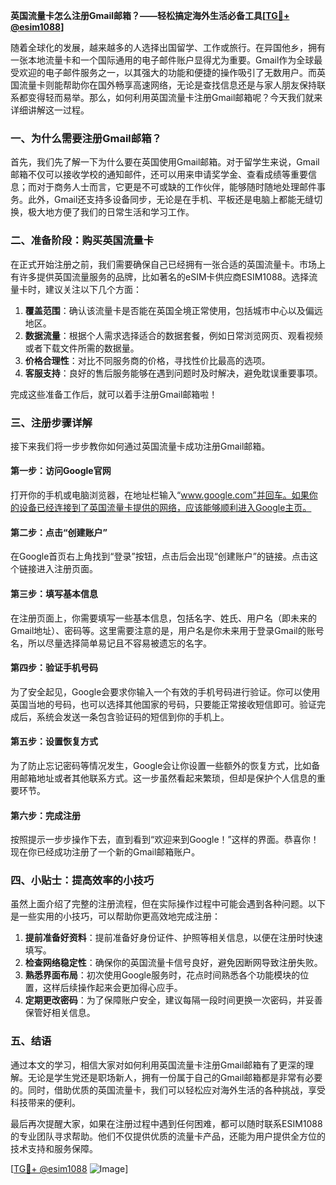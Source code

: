 **英国流量卡怎么注册Gmail邮箱？——轻松搞定海外生活必备工具[[TG💪+ @esim1088](https://t.me/s/esim1088)]**

随着全球化的发展，越来越多的人选择出国留学、工作或旅行。在异国他乡，拥有一张本地流量卡和一个国际通用的电子邮件账户显得尤为重要。Gmail作为全球最受欢迎的电子邮件服务之一，以其强大的功能和便捷的操作吸引了无数用户。而英国流量卡则能帮助你在国外畅享高速网络，无论是查找信息还是与家人朋友保持联系都变得轻而易举。那么，如何利用英国流量卡注册Gmail邮箱呢？今天我们就来详细讲解这一过程。

### 一、为什么需要注册Gmail邮箱？

首先，我们先了解一下为什么要在英国使用Gmail邮箱。对于留学生来说，Gmail邮箱不仅可以接收学校的通知邮件，还可以用来申请奖学金、查看成绩等重要信息；而对于商务人士而言，它更是不可或缺的工作伙伴，能够随时随地处理邮件事务。此外，Gmail还支持多设备同步，无论是在手机、平板还是电脑上都能无缝切换，极大地方便了我们的日常生活和学习工作。

### 二、准备阶段：购买英国流量卡

在正式开始注册之前，我们需要确保自己已经拥有一张合适的英国流量卡。市场上有许多提供英国流量服务的品牌，比如著名的eSIM卡供应商ESIM1088。选择流量卡时，建议关注以下几个方面：

1. **覆盖范围**：确认该流量卡是否能在英国全境正常使用，包括城市中心以及偏远地区。
2. **数据流量**：根据个人需求选择适合的数据套餐，例如日常浏览网页、观看视频或者下载文件所需的数据量。
3. **价格合理性**：对比不同服务商的价格，寻找性价比最高的选项。
4. **客服支持**：良好的售后服务能够在遇到问题时及时解决，避免耽误重要事项。

完成这些准备工作后，就可以着手注册Gmail邮箱啦！

### 三、注册步骤详解

接下来我们将一步步教你如何通过英国流量卡成功注册Gmail邮箱。

#### 第一步：访问Google官网
打开你的手机或电脑浏览器，在地址栏输入“www.google.com”并回车。如果你的设备已经连接到了英国流量卡提供的网络，应该能够顺利进入Google主页。

#### 第二步：点击“创建账户”
在Google首页右上角找到“登录”按钮，点击后会出现“创建账户”的链接。点击这个链接进入注册页面。

#### 第三步：填写基本信息
在注册页面上，你需要填写一些基本信息，包括名字、姓氏、用户名（即未来的Gmail地址）、密码等。这里需要注意的是，用户名是你未来用于登录Gmail的账号名，所以尽量选择简单易记且不容易被遗忘的名字。

#### 第四步：验证手机号码
为了安全起见，Google会要求你输入一个有效的手机号码进行验证。你可以使用英国当地的号码，也可以选择其他国家的号码，只要能正常接收短信即可。验证完成后，系统会发送一条包含验证码的短信到你的手机上。

#### 第五步：设置恢复方式
为了防止忘记密码等情况发生，Google会让你设置一些额外的恢复方式，比如备用邮箱地址或者其他联系方式。这一步虽然看起来繁琐，但却是保护个人信息的重要环节。

#### 第六步：完成注册
按照提示一步步操作下去，直到看到“欢迎来到Google！”这样的界面。恭喜你！现在你已经成功注册了一个新的Gmail邮箱账户。

### 四、小贴士：提高效率的小技巧

虽然上面介绍了完整的注册流程，但在实际操作过程中可能会遇到各种问题。以下是一些实用的小技巧，可以帮助你更高效地完成注册：

1. **提前准备好资料**：提前准备好身份证件、护照等相关信息，以便在注册时快速填写。
2. **检查网络稳定性**：确保你的英国流量卡信号良好，避免因断网导致注册失败。
3. **熟悉界面布局**：初次使用Google服务时，花点时间熟悉各个功能模块的位置，这样后续操作起来会更加得心应手。
4. **定期更改密码**：为了保障账户安全，建议每隔一段时间更换一次密码，并妥善保管好相关信息。

### 五、结语

通过本文的学习，相信大家对如何利用英国流量卡注册Gmail邮箱有了更深的理解。无论是学生党还是职场新人，拥有一份属于自己的Gmail邮箱都是非常有必要的。同时，借助优质的英国流量卡，我们可以轻松应对海外生活的各种挑战，享受科技带来的便利。

最后再次提醒大家，如果在注册过程中遇到任何困难，都可以随时联系ESIM1088的专业团队寻求帮助。他们不仅提供优质的流量卡产品，还能为用户提供全方位的技术支持和服务保障。

[[TG💪+ @esim1088](https://t.me/s/esim1088) ![Image](https://i.postimg.cc/4NQfJmqS/Snipaste-2025-05-13-00-14-12.png)]